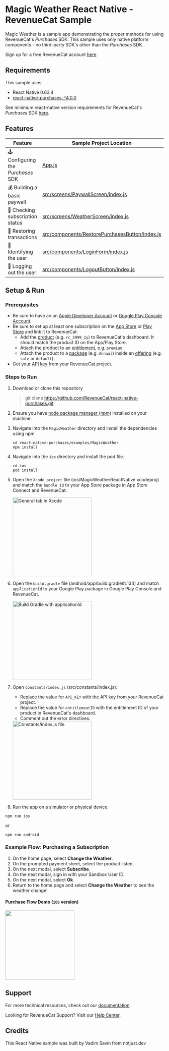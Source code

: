 #  Magic Weather React Native - RevenueCat Sample

Magic Weather is a sample app demonstrating the proper methods for using RevenueCat's *Purchases* SDK. This sample uses only native platform components - no third-party SDK's other than the *Purchases* SDK.

Sign up for a free RevenueCat account [here](https://www.revenuecat.com).

## Requirements

This sample uses:

- React Native 0.63.4
- [react-native-purchases: ^4.0.0](https://www.npmjs.com/package/react-native-purchases)

See minimum react-native version requirements for RevenueCat's *Purchases* SDK [here](https://github.com/RevenueCat/react-native-purchases#requirements).

## Features

| Feature                          | Sample Project Location                   |
| -------------------------------- | ----------------------------------------- |
| 🕹 Configuring the *Purchases* SDK  | [App.js](App.js#L17) |
| 💰 Building a basic paywall         | [src/screens/PaywallScreen/index.js](src/screens/PaywallScreen/index.js) |
| 🔐 Checking subscription status     | [src/screens/WeatherScreen/index.js](src/screens/WeatherScreen/index.js#L30) |
| 🤑 Restoring transactions           | [src/components/RestorePurchasesButton/index.js](src/components/RestorePurchasesButton/index.js) |
| 👥 Identifying the user             | [src/components/LoginForm/index.js](src/components/LoginForm/index.js) |
| 🚪 Logging out the user             | [src/components/LogoutButton/index.js](src/components/LogoutButton/index.js) |

## Setup & Run

### Prerequisites
- Be sure to have an an [Apple Developer Account](https://developer.apple.com/account/) or [Google Play Console Account](https://play.google.com/console/developers).
- Be sure to set up at least one subscription on the [App Store](https://docs.revenuecat.com/docs/apple-app-store) or [Play Store](https://docs.revenuecat.com/docs/google-play-store) and link it to RevenueCat:
    - Add the [product](https://docs.revenuecat.com/docs/entitlements#products) (e.g. `rc_3999_1y`) to RevenueCat's dashboard. It should match the product ID on the App/Play Store.
    - Attach the product to an [entitlement](https://docs.revenuecat.com/docs/entitlements#creating-an-entitlement), e.g. `premium`.
    - Attach the product to a [package](https://docs.revenuecat.com/docs/entitlements#adding-packages) (e.g. `Annual`) inside an [offering](https://docs.revenuecat.com/docs/entitlements#creating-an-offering) (e.g. `sale` or `default`).
- Get your [API key](https://docs.revenuecat.com/docs/authentication#obtaining-api-keys) from your RevenueCat project.

### Steps to Run
1. Download or clone this repository
    > git clone https://github.com/RevenueCat/react-native-purchases.git

2. Ensure you have [node package manager (npm)](https://docs.npmjs.com/downloading-and-installing-node-js-and-npm) installed on your machine.

3. Navigate into the `MagicWeather` directory and install the dependencies using npm

    ```
    cd react-native-purchases/examples/MagicWeather
    npm install
    ```

4. Navigate into the `ios` directory and install the pod file.

    ```
    cd ios
    pod install
    ```

5. Open the `Xcode project` file (ios/MagicWeatherReactNative.xcodeproj) and match the `bundle ID` to your App Store package in App Store Connect and RevenueCat.
    
    <img src="https://i.imgur.com/1z32GRo.png" alt="General tab in Xcode" width="250px" />

6. Open the `build.gradle` file (android/app/build.gradle#L134) and match `applicationId` to your Google Play package in Google Play Console and RevenueCat.
    
    <img src="https://i.imgur.com/oZIAvOc.png" alt="Build Gradle with applicationId" width="250px" />

7. Open `Constants/index.js` (src/constants/index.js): 
    - Replace the value for `API_KEY` with the API key from your RevenueCat project.
    - Replace the value for `entitlementID` with the entitlement ID of your product in RevenueCat's dashboard.
    - Comment out the error directives.

    <img src="https://i.imgur.com/x1bvUTJ.png" alt="Constants/index.js file" width="250px" />

8. Run the app on a simulator or physical device.

```
npm run ios
```

or

```
npm run android
```


### Example Flow: Purchasing a Subscription

1. On the home page, select **Change the Weather**.
2. On the prompted payment sheet, select the product listed.
3. On the next modal, select **Subscribe**.
4. On the next modal, sign in with your Sandbox User ID.
5. On the next modal, select **Ok**.
6. Return to the home page and select **Change the Weather** to see the weather change!

#### Purchase Flow Demo (`iOS` version)
<img src="https://i.imgur.com/SSbRLhr.gif" width="220px" />

## Support

For more technical resources, check out our [documentation](https://docs.revenuecat.com).

Looking for RevenueCat Support? Visit our [Help Center](https://support.revenuecat.com/hc/en-us).

## Credits

This React Native sample was built by Vadim Savin from notjust.dev